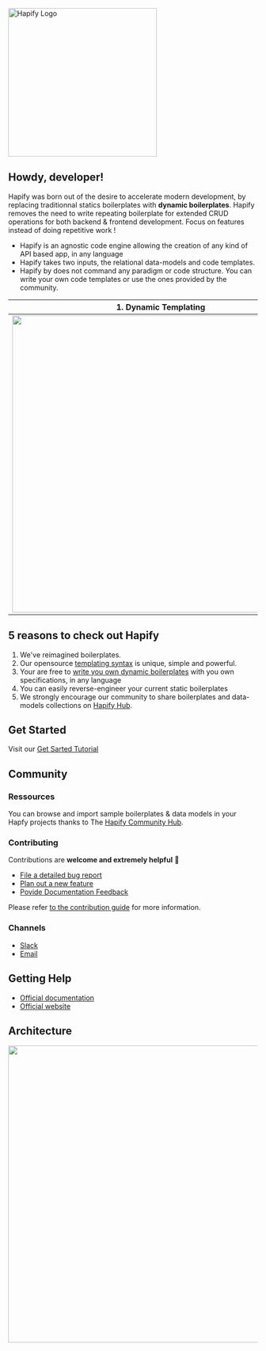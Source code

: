 <img align="center" width="300" src="https://github.com/hapify/hapify/blob/master/images/Hapify_logo_white.png" alt="Hapify Logo">


## Howdy, developer!

Hapify was born out of the desire to accelerate modern development, by replacing traditionnal statics boilerplates with **dynamic boilerplates**. Hapify removes the need to write repeating boilerplate for extended CRUD operations for both backend & frontend development. Focus on features instead of doing repetitive work !

- Hapify is an agnostic code engine allowing the creation of any kind of API based app, in any language
- Hapify takes two inputs, the relational data-models and code templates.
- Hapify by does not command any paradigm or code structure. You can write your own code templates or use the ones provided by the community.


| 1. Dynamic Templating | 2. Data Modelisation | 3. Code Engine |
| --- | --- | --- |
| <img align="center" width="600" src="https://github.com/hapify/hapify/blob/master/images/1.adaptative-template-hapify.png"> | <img align="center" width="600" src="https://github.com/hapify/hapify/blob/master/images/2.data-modelisation-hapify.png"> | <img align="center" width="600" src="https://github.com/hapify/hapify/blob/master/images/3.code-engine-hapify.png"> |


## 5 reasons to check out Hapify

1. We've reimagined boilerplates.
1. Our opensource [templating syntax](https://hapify.io/documentation/syntax) is unique, simple and powerful.
1. Your are free to [write you own dynamic boilerplates](https://hapify.io/documentation/templating) with you own specifications, in any language
1. You can easily reverse-engineer your current static boilerplates
1. We strongly encourage our community to share boilerplates and data-models collections on [Hapify Hub](https://hub.hapify.io/).


## Get Started

Visit our [Get Sarted Tutorial](https://www.hapify.io/get-started)


## Community

### Ressources
You can browse and import sample boilerplates & data models in your Hapfy projects thanks to The [Hapify Community Hub](https://hub.hapify.io/).


### Contributing

Contributions are **welcome and extremely helpful** 🙌
- [File a detailed bug report](https://github.com/hapify/hapify/issues/new?template=bug_report.md)
- [Plan out a new feature](https://github.com/hapify/hapify/issues/new?template=feature_request.md)
- [Povide Documentation Feedback](https://github.com/hapify/hapify/issues/new??template=documentation.md)

Please refer [to the contribution guide](https://github.com/hapify/hapify/blob/master/CONTRIBUTING.md) for more information.

### Channels
- [Slack](https://hapify.slack.com)
- [Email](mailto:hello@hapify.io)


## Getting Help
- [Official documentation](https://www.hapify.io/documentation)
- [Official website](https://www.hapify.io)


## Architecture
<img align="center" width="600" src="https://github.com/hapify/hapify/blob/master/images/how-it-works-schema-hapify.png">






